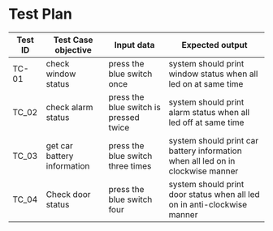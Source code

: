
# Test Plan

|Test ID   |Test Case objective  |Input data   |Expected output   |
|----------|---------------------|-------------------|---------------------------------|
|TC-01     |check window status    |press the blue switch once |system should print window status when all led on at same time | 
|TC_02     |check alarm status  | press the blue switch is pressed twice | system should print alarm status when all led off at same time| 
|TC_03     | get car battery information | press the blue switch three times |system should print car battery information when all led on in clockwise manner |
|TC_04| Check door status |press the blue switch four  |system should print door status when all led on in anti-clockwise manner| 
